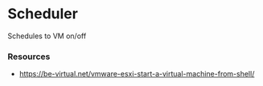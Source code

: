 # Scheduler

Schedules to VM on/off

### Resources

- https://be-virtual.net/vmware-esxi-start-a-virtual-machine-from-shell/
